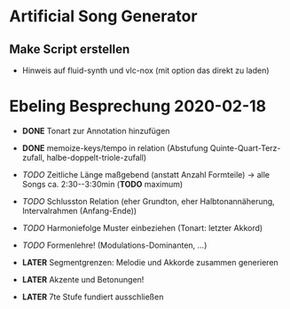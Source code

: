 # Artificial Song Generator

## Make Script erstellen
- Hinweis auf fluid-synth und vlc-nox (mit option das direkt zu laden)

# Ebeling Besprechung 2020-02-18

- **DONE** Tonart zur Annotation hinzufügen
- **DONE** memoize-keys/tempo in relation (Abstufung Quinte-Quart-Terz-zufall, halbe-doppelt-triole-zufall)

- *TODO* Zeitliche Länge maßgebend (anstatt Anzahl Formteile) -> alle Songs ca. 2:30--3:30min (**TODO** maximum)

- *TODO* Schlusston Relation (eher Grundton, eher Halbtonannäherung, Intervalrahmen (Anfang-Ende))
- *TODO* Harmoniefolge Muster einbeziehen (Tonart: letzter Akkord)
- *TODO* Formenlehre! (Modulations-Dominanten, ...)

- **LATER** Segmentgrenzen: Melodie und Akkorde zusammen generieren
- **LATER** Akzente und Betonungen!
- **LATER** 7te Stufe fundiert ausschließen

